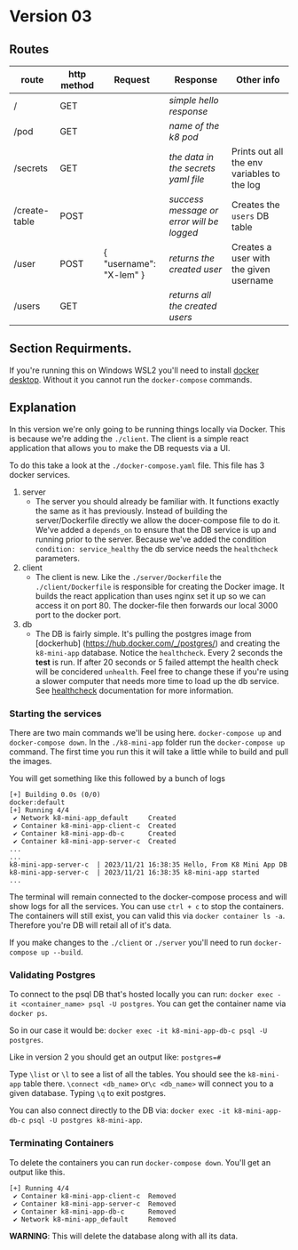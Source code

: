 # Version 03

## Routes

| route         | http method | Request                 | Response                                  | Other info                                  |
| ------------- | ----------- | ----------------------- | ----------------------------------------- | ------------------------------------------- |
| /             | GET         |                         | _simple hello response_                   |                                             |
| /pod          | GET         |                         | _name of the k8 pod_                      |                                             |
| /secrets      | GET         |                         | _the data in the secrets yaml file_       | Prints out all the env variables to the log |
| /create-table | POST        |                         | _success message or error will be logged_ | Creates the `users` DB table                |
| /user         | POST        | { "username": "X-lem" } | _returns the created user_                | Creates a user with the given username      |
| /users        | GET         |                         | _returns all the created users_           |                                             |

## Section Requirments.

If you're running this on Windows WSL2 you'll need to install [docker desktop](https://docs.docker.com/desktop/install/windows-install/). Without it you cannot run the `docker-compose` commands.

## Explanation

In this version we're only going to be running things locally via Docker. This is because we're adding the `./client`. The client is a simple react application that allows you to make the DB requests via a UI.

To do this take a look at the `./docker-compose.yaml` file. This file has 3 docker services.

1. server
   - The server you should already be familiar with. It functions exactly the same as it has previously. Instead of building the server/Dockerfile directly we allow the docer-compose file to do it. We've added a `depends_on` to ensure that the DB service is up and running prior to the server. Because we've added the condition `condition: service_healthy` the db service needs the `healthcheck` parameters.
2. client
   - The client is new. Like the `./server/Dockerfile` the `./client/Dockerfile` is responsible for creating the Docker image. It builds the react application than uses nginx set it up so we can access it on port 80. The docker-file then forwards our local 3000 port to the docker port.
3. db
   - The DB is fairly simple. It's pulling the postgres image from [dockerhub] (https://hub.docker.com/_/postgres/) and creating the `k8-mini-app` database. Notice the `healthcheck`. Every 2 seconds the **test** is run. If after 20 seconds or 5 failed attempt the health check will be concidered `unhealth`. Feel free to change these if you're using a slower computer that needs more time to load up the db service. See [healthcheck](https://docs.docker.com/engine/reference/builder/#healthcheck) documentation for more information.

### Starting the services

There are two main commands we'll be using here. `docker-compose up` and `docker-compose down`. In the `./k8-mini-app` folder run the `docker-compose up` command. The first time you run this it will take a little while to build and pull the images.

You will get something like this followed by a bunch of logs

```
[+] Building 0.0s (0/0)                                                                                                                                                                                                                    docker:default
[+] Running 4/4
 ✔ Network k8-mini-app_default     Created
 ✔ Container k8-mini-app-client-c  Created
 ✔ Container k8-mini-app-db-c      Created
 ✔ Container k8-mini-app-server-c  Created
...
...
k8-mini-app-server-c  | 2023/11/21 16:38:35 Hello, From K8 Mini App DB
k8-mini-app-server-c  | 2023/11/21 16:38:35 k8-mini-app started
...
```

The terminal will remain connected to the docker-compose process and will show logs for all the services. You can use `ctrl + c` to stop the containers. The containers will still exist, you can valid this via `docker container ls -a`. Therefore you're DB will retail all of it's data.

If you make changes to the `./client` or `./server` you'll need to run `docker-compose up --build`.

### Validating Postgres

To connect to the psql DB that's hosted locally you can run: `docker exec -it <container_name> psql -U postgres`. You can get the container name via `docker ps`.

So in our case it would be: `docker exec -it k8-mini-app-db-c psql -U postgres`.

Like in version 2 you should get an output like: `postgres=# `

Type `\list` or `\l` to see a list of all the tables. You should see the `k8-mini-app` table there. `\connect <db_name>` or`\c <db_name>` will connect you to a given database. Typing `\q` to exit postgres.

You can also connect directly to the DB via: `docker exec -it k8-mini-app-db-c psql -U postgres k8-mini-app`.

### Terminating Containers

To delete the containers you can run `docker-compose down`. You'll get an output like this.

```
[+] Running 4/4
 ✔ Container k8-mini-app-client-c  Removed
 ✔ Container k8-mini-app-server-c  Removed
 ✔ Container k8-mini-app-db-c      Removed
 ✔ Network k8-mini-app_default     Removed
```

**WARNING**: This will delete the database along with all its data.
